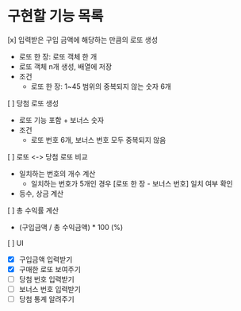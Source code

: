 # 구현할 기능 목록
[x] 입력받은 구입 금액에 해당하는 만큼의 로또 생성
- 로또 한 장: 로또 객체 한 개
- 로또 객체 n개 생성, 배열에 저장
- 조건
  - 로또 한 장: 1~45 범위의 중복되지 않는 숫자 6개

[ ] 당첨 로또 생성
- 로또 기능 포함 + 보너스 숫자
- 조건
  - 로또 번호 6개, 보너스 번호 모두 중복되지 않음

[ ] 로또 <-> 당첨 로또 비교
- 일치하는 번호의 개수 계산
  - 일치하는 번호가 5개인 경우 [로또 한 장 - 보너스 번호] 일치 여부 확인
- 등수, 상금 계산

[ ] 총 수익률 계산
- (구입금액 / 총 수익금액) * 100 (%)

[ ] UI
- [x] 구입금액 입력받기
- [x] 구매한 로또 보여주기
- [ ] 당첨 번호 입력받기
- [ ] 보너스 번호 입력받기
- [ ] 당첨 통계 알려주기